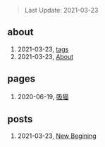 > Last Update: 2021-03-23

## about
1. 2021-03-23, [tags](about/tags.md)
1. 2021-03-23, [About](about/me.md)
## pages
1. 2020-06-19, [吸猫](pages/吸猫.md)
## posts
1. 2021-03-23, [New Begining](posts/bookmarks.md)